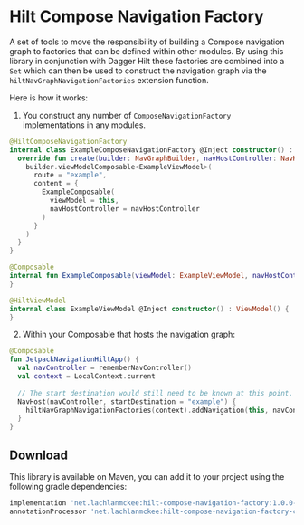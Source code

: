 # Hilt Compose Navigation Factory

A set of tools to move the responsibility of building a Compose navigation graph to factories that can be defined within other modules.
By using this library in conjunction with Dagger Hilt these factories are combined into a `Set` which can then be used to construct the navigation graph via the `hiltNavGraphNavigationFactories` extension function.

Here is how it works:

1. You construct any number of `ComposeNavigationFactory` implementations in any modules.

```kotlin
@HiltComposeNavigationFactory
internal class ExampleComposeNavigationFactory @Inject constructor() : ComposeNavigationFactory {
  override fun create(builder: NavGraphBuilder, navHostController: NavHostController) {
    builder.viewModelComposable<ExampleViewModel>(
      route = "example",
      content = {
        ExampleComposable(
          viewModel = this,
          navHostController = navHostController
        )
      }
    )
  }
}
```

```kotlin
@Composable
internal fun ExampleComposable(viewModel: ExampleViewModel, navHostController: NavHostController) {
}
```

```kotlin
@HiltViewModel
internal class ExampleViewModel @Inject constructor() : ViewModel() {
}
```

2. Within your Composable that hosts the navigation graph:

```kotlin
@Composable
fun JetpackNavigationHiltApp() {
  val navController = rememberNavController()
  val context = LocalContext.current
  
  // The start destination would still need to be known at this point.
  NavHost(navController, startDestination = "example") {
    hiltNavGraphNavigationFactories(context).addNavigation(this, navController)
  }
}
```

## Download
This library is available on Maven, you can add it to your project using the following gradle dependencies:

```gradle
implementation 'net.lachlanmckee:hilt-compose-navigation-factory:1.0.0-alpha01'
annotationProcessor 'net.lachlanmckee:hilt-compose-navigation-factory-compiler:1.0.0-alpha01'
```
